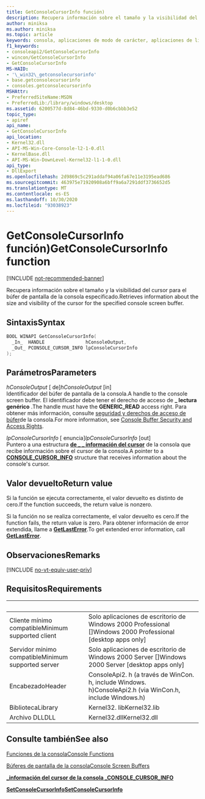 ```yaml
---
title: GetConsoleCursorInfo función)
description: Recupera información sobre el tamaño y la visibilidad del cursor para el búfer de pantalla de la consola especificado.
author: miniksa
ms.author: miniksa
ms.topic: article
keywords: consola, aplicaciones de modo de carácter, aplicaciones de línea de comandos, aplicaciones de terminal, API de consola
f1_keywords:
- consoleapi2/GetConsoleCursorInfo
- wincon/GetConsoleCursorInfo
- GetConsoleCursorInfo
MS-HAID:
- '\_win32\_getconsolecursorinfo'
- base.getconsolecursorinfo
- consoles.getconsolecursorinfo
MSHAttr:
- PreferredSiteName:MSDN
- PreferredLib:/library/windows/desktop
ms.assetid: 6200577d-8d84-46bd-9330-d0b6cbbb3e52
topic_type:
- apiref
api_name:
- GetConsoleCursorInfo
api_location:
- Kernel32.dll
- API-MS-Win-Core-Console-l2-1-0.dll
- KernelBase.dll
- API-MS-Win-DownLevel-Kernel32-l1-1-0.dll
api_type:
- DllExport
ms.openlocfilehash: 2d9869c5c291addaf94a06fa67e11e3195ead686
ms.sourcegitcommit: 463975e71920908a6bff9a6a7291ddf3736652d5
ms.translationtype: MT
ms.contentlocale: es-ES
ms.lasthandoff: 10/30/2020
ms.locfileid: "93038923"
---
```

# <a name="getconsolecursorinfo-function"></a><span data-ttu-id="1ba80-104">GetConsoleCursorInfo función)</span><span class="sxs-lookup"><span data-stu-id="1ba80-104">GetConsoleCursorInfo function</span></span>

[!INCLUDE [not-recommended-banner](./includes/not-recommended-banner.md)]

<span data-ttu-id="1ba80-105">Recupera información sobre el tamaño y la visibilidad del cursor para el búfer de pantalla de la consola especificado.</span><span class="sxs-lookup"><span data-stu-id="1ba80-105">Retrieves information about the size and visibility of the cursor for the specified console screen buffer.</span></span>

## <a name="syntax"></a><span data-ttu-id="1ba80-106">Sintaxis</span><span class="sxs-lookup"><span data-stu-id="1ba80-106">Syntax</span></span>

```C
BOOL WINAPI GetConsoleCursorInfo(
  _In_  HANDLE               hConsoleOutput,
  _Out_ PCONSOLE_CURSOR_INFO lpConsoleCursorInfo
);
```

## <a name="parameters"></a><span data-ttu-id="1ba80-107">Parámetros</span><span class="sxs-lookup"><span data-stu-id="1ba80-107">Parameters</span></span>

<span data-ttu-id="1ba80-108">*hConsoleOutput* \[ de\]</span><span class="sxs-lookup"><span data-stu-id="1ba80-108">*hConsoleOutput* \[in\]</span></span>  
<span data-ttu-id="1ba80-109">Identificador del búfer de pantalla de la consola.</span><span class="sxs-lookup"><span data-stu-id="1ba80-109">A handle to the console screen buffer.</span></span> <span data-ttu-id="1ba80-110">El identificador debe tener el derecho de acceso de **\_ lectura genérico** .</span><span class="sxs-lookup"><span data-stu-id="1ba80-110">The handle must have the **GENERIC\_READ** access right.</span></span> <span data-ttu-id="1ba80-111">Para obtener más información, consulte [seguridad y derechos de acceso de búfer](console-buffer-security-and-access-rights.md)de la consola.</span><span class="sxs-lookup"><span data-stu-id="1ba80-111">For more information, see [Console Buffer Security and Access Rights](console-buffer-security-and-access-rights.md).</span></span>

<span data-ttu-id="1ba80-112">*lpConsoleCursorInfo* \[ enuncia\]</span><span class="sxs-lookup"><span data-stu-id="1ba80-112">*lpConsoleCursorInfo* \[out\]</span></span>  
<span data-ttu-id="1ba80-113">Puntero a una estructura [**de \_ \_ información del cursor**](console-cursor-info-str.md) de la consola que recibe información sobre el cursor de la consola.</span><span class="sxs-lookup"><span data-stu-id="1ba80-113">A pointer to a [**CONSOLE\_CURSOR\_INFO**](console-cursor-info-str.md) structure that receives information about the console's cursor.</span></span>

## <a name="return-value"></a><span data-ttu-id="1ba80-114">Valor devuelto</span><span class="sxs-lookup"><span data-stu-id="1ba80-114">Return value</span></span>

<span data-ttu-id="1ba80-115">Si la función se ejecuta correctamente, el valor devuelto es distinto de cero.</span><span class="sxs-lookup"><span data-stu-id="1ba80-115">If the function succeeds, the return value is nonzero.</span></span>

<span data-ttu-id="1ba80-116">Si la función no se realiza correctamente, el valor devuelto es cero.</span><span class="sxs-lookup"><span data-stu-id="1ba80-116">If the function fails, the return value is zero.</span></span> <span data-ttu-id="1ba80-117">Para obtener información de error extendida, llame a [**GetLastError**](https://msdn.microsoft.com/library/windows/desktop/ms679360).</span><span class="sxs-lookup"><span data-stu-id="1ba80-117">To get extended error information, call [**GetLastError**](https://msdn.microsoft.com/library/windows/desktop/ms679360).</span></span>

## <a name="remarks"></a><span data-ttu-id="1ba80-118">Observaciones</span><span class="sxs-lookup"><span data-stu-id="1ba80-118">Remarks</span></span>

[!INCLUDE [no-vt-equiv-user-priv](./includes/no-vt-equiv-user-priv.md)]

## <a name="requirements"></a><span data-ttu-id="1ba80-119">Requisitos</span><span class="sxs-lookup"><span data-stu-id="1ba80-119">Requirements</span></span>

| &nbsp; | &nbsp; |
|-|-|
| <span data-ttu-id="1ba80-120">Cliente mínimo compatible</span><span class="sxs-lookup"><span data-stu-id="1ba80-120">Minimum supported client</span></span> | <span data-ttu-id="1ba80-121">Solo aplicaciones de escritorio de Windows 2000 Professional \[\]</span><span class="sxs-lookup"><span data-stu-id="1ba80-121">Windows 2000 Professional \[desktop apps only\]</span></span> |
| <span data-ttu-id="1ba80-122">Servidor mínimo compatible</span><span class="sxs-lookup"><span data-stu-id="1ba80-122">Minimum supported server</span></span> | <span data-ttu-id="1ba80-123">Solo aplicaciones de escritorio de Windows 2000 Server \[\]</span><span class="sxs-lookup"><span data-stu-id="1ba80-123">Windows 2000 Server \[desktop apps only\]</span></span> |
| <span data-ttu-id="1ba80-124">Encabezado</span><span class="sxs-lookup"><span data-stu-id="1ba80-124">Header</span></span> | <span data-ttu-id="1ba80-125">ConsoleApi2. h (a través de WinCon. h, include Windows. h)</span><span class="sxs-lookup"><span data-stu-id="1ba80-125">ConsoleApi2.h (via WinCon.h, include Windows.h)</span></span> |
| <span data-ttu-id="1ba80-126">Biblioteca</span><span class="sxs-lookup"><span data-stu-id="1ba80-126">Library</span></span> | <span data-ttu-id="1ba80-127">Kernel32. lib</span><span class="sxs-lookup"><span data-stu-id="1ba80-127">Kernel32.lib</span></span> |
| <span data-ttu-id="1ba80-128">Archivo DLL</span><span class="sxs-lookup"><span data-stu-id="1ba80-128">DLL</span></span> | <span data-ttu-id="1ba80-129">Kernel32.dll</span><span class="sxs-lookup"><span data-stu-id="1ba80-129">Kernel32.dll</span></span> |

## <a name="see-also"></a><span data-ttu-id="1ba80-130">Consulte también</span><span class="sxs-lookup"><span data-stu-id="1ba80-130">See also</span></span>

[<span data-ttu-id="1ba80-131">Funciones de la consola</span><span class="sxs-lookup"><span data-stu-id="1ba80-131">Console Functions</span></span>](console-functions.md)

[<span data-ttu-id="1ba80-132">Búferes de pantalla de la consola</span><span class="sxs-lookup"><span data-stu-id="1ba80-132">Console Screen Buffers</span></span>](console-screen-buffers.md)

[<span data-ttu-id="1ba80-133">**\_información del cursor de la consola \_**</span><span class="sxs-lookup"><span data-stu-id="1ba80-133">**CONSOLE\_CURSOR\_INFO**</span></span>](console-cursor-info-str.md)

[<span data-ttu-id="1ba80-134">**SetConsoleCursorInfo**</span><span class="sxs-lookup"><span data-stu-id="1ba80-134">**SetConsoleCursorInfo**</span></span>](setconsolecursorinfo.md)
